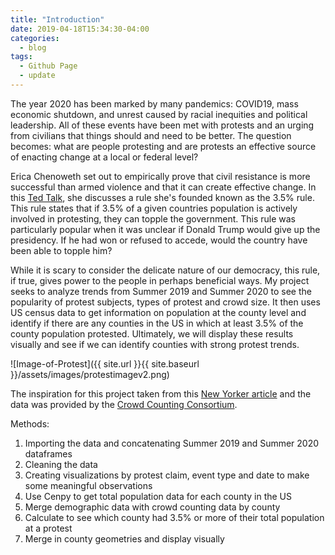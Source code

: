 ```yaml
---
title: "Introduction"
date: 2019-04-18T15:34:30-04:00
categories:
  - blog
tags:
  - Github Page
  - update
---
```


   The year 2020 has been marked by many pandemics: COVID19, mass economic shutdown, and unrest caused by racial inequities and political leadership. All of these events have been met with protests and an urging from civilians that things should and need to be better. The question becomes: what are people protesting and are protests an effective source of enacting change at a local or federal level? 
   
   Erica Chenoweth set out to empirically prove that civil resistance is more successful than armed violence and that it can create effective change. In this [Ted Talk](https://www.youtube.com/watch?v=YJSehRlU34w/), she discusses a rule she's founded known as the 3.5% rule. This rule states that if 3.5% of a given countries population is actively involved in protesting, they can topple the government. This rule was particularly popular when it was unclear if Donald Trump would give up the presidency. If he had won or refused to accede, would the country have been able to topple him? 
    
   While it is scary to consider the delicate nature of our democracy, this rule, if true, gives power to the people in perhaps beneficial ways. My project seeks to analyze trends from Summer 2019 and Summer 2020 to see the popularity of protest subjects, types of protest and crowd size. It then uses US census data to get information on population at the county level and identify if there are any counties in the US in which at least 3.5% of the county population protested. Ultimately, we will display these results visually and see if we can identify counties with strong protest trends.

![Image-of-Protest]({{ site.url }}{{ site.baseurl }}/assets/images/protestimagev2.png)

The inspiration for this project taken from this [New Yorker article](https://www.newyorker.com/magazine/2020/11/23/how-to-stop-a-power-grab/) and the data was provided by the [Crowd Counting Consortium](https://sites.google.com/view/crowdcountingconsortium/home/). 


Methods:
1. Importing the data and concatenating Summer 2019 and Summer 2020 dataframes
2. Cleaning the data 
3. Creating visualizations by protest claim, event type and date to make some meaningful observations
4. Use Cenpy to get total population data for each county in the US
5. Merge demographic data with crowd counting data by county
6. Calculate to see which county had 3.5% or more of their total population at a protest
7. Merge in county geometries and display visually
